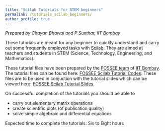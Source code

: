 ```yaml
---
title: "Scilab Tutorials for STEM beginners"
permalink: /tutorials_scilab_beginners/
author_profile: true
---
```

*Prepared by Chayan Bhawal and P Sunthar, IIT Bombay*


These tutorials are meant for any beginner to quickly understand and 
carry out some frequently employed tasks with [Scilab](https://www.scilab.org).
They are aimed at teachers and students in STEM (Science, Technology,
Engineering, and Mathematics).


These tutorial files have been prepared by
the [FOSSEE team](https://fossee.in) of [IIT
Bombay](http://www.iitb.ac.in). The tutorial files 
can be found here: [FOSSEE Scilab Tutorial Codes](https://github.com/FOSSEE/scilab-tutorials). These files 
are to be used in
conjuction with the tutorial slides which can be viewed
here: [FOSSEE Scilab Tutorial Slides](https://drive.google.com/open?id=1PMu__9KHSy1CaeCSzE0xRxskEKQRxA9s).

On successful completion of the tutorials you should be able to
 * carry out elementary matrix operations
 * create scientific plots (of publication quality)
 * solve simple algebraic and differential equations

Expected time to complete the tutorials: Six to Eight hours


